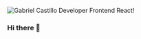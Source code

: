 ![Gabriel Castillo Developer Frontend React!](https://www.canva.com/design/DAEwyGn2fOY/evpUmUsP6zMNHT4EgmISzg/view?utm_content=DAEwyGn2fOY&utm_campaign=designshare&utm_medium=link&utm_source=publishsharelink)

### Hi there 👋

<!--
**Gabot3ck/Gabot3ck** is a ✨ _special_ ✨ repository because its `README.md` (this file) appears on your GitHub profile.

Here are some ideas to get you started:

- 🔭 I’m currently working on ...
- 🌱 I’m currently learning ...
- 👯 I’m looking to collaborate on ...
- 🤔 I’m looking for help with ...
- 💬 Ask me about ...
- 📫 How to reach me: ...
- 😄 Pronouns: ...
- ⚡ Fun fact: ...
-->
